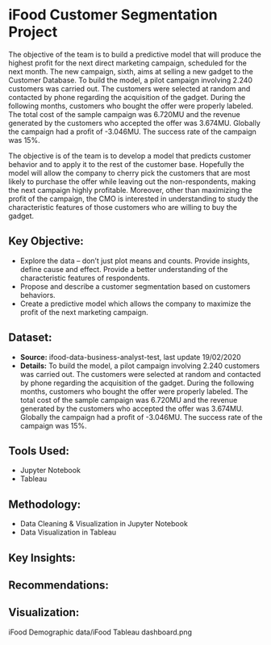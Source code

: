 # iFood Customer Segmentation Project
  The objective of the team is to build a predictive model that will produce the highest profit for the next direct marketing campaign, scheduled for the next month. The new campaign, sixth, aims at selling a new gadget to the Customer Database. To build the model, a pilot campaign involving 2.240 customers was carried out. The customers were selected at random and contacted by phone regarding the acquisition of the gadget. During the following months, customers who bought the offer were properly labeled. The total cost of the sample campaign was 6.720MU and the revenue generated by the customers who accepted the offer was 3.674MU. Globally the campaign had a profit of -3.046MU. The success rate of the campaign was 15%.
  
  The objective is of the team is to develop a model that predicts customer behavior and to apply it to the rest of the customer base. Hopefully the model will allow the company to cherry pick the customers that are most likely to purchase the offer while leaving out the non-respondents, making the next campaign highly profitable. Moreover, other than maximizing the profit of the campaign, the CMO is interested in understanding to study the characteristic features of those customers who are willing to buy the gadget.
  
## Key Objective:
- Explore the data – don’t just plot means and counts. Provide insights, define cause and effect. Provide a better understanding of the characteristic features of respondents.
- Propose and describe a customer segmentation based on customers behaviors.
- Create a predictive model which allows the company to maximize the profit of the next marketing campaign.

## Dataset:
- **Source:** ifood-data-business-analyst-test, last update 19/02/2020
- **Details:** To build the model, a pilot campaign involving 2.240 customers was carried out. The customers were selected at random and contacted by phone regarding the acquisition of the gadget. During the following months, customers who bought the offer were properly labeled. The total cost of the sample campaign was 6.720MU and the revenue generated by the customers who accepted the offer was 3.674MU. Globally the campaign had a profit of -3.046MU. The success rate of the campaign was 15%.

## Tools Used:
- Jupyter Notebook
- Tableau

## Methodology:
- Data Cleaning & Visualization in Jupyter Notebook
- Data Visualization in Tableau

## Key Insights:


## Recommendations:

## Visualization:
iFood Demographic data/iFood Tableau dashboard.png
